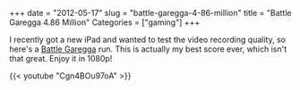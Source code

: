 +++
date = "2012-05-17"
slug = "battle-garegga-4-86-million"
title = "Battle Garegga 4.86 Million"
Categories = ["gaming"]
+++

I recently got a new iPad and wanted to test the video recording quality, so here's a [Battle Garegga](http://en.wikipedia.org/wiki/Battle_Garegga) run. This is actually my best score ever, which isn't that great. Enjoy it in 1080p!


{{< youtube "Cgn4BOu97oA" >}}
